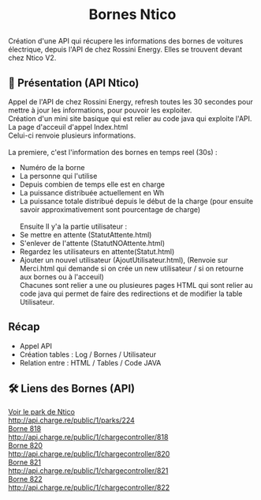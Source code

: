 # <p align="center">Bornes Ntico</p>
  
Création d'une API qui récupere les informations des bornes de voitures électrique, depuis l'API de chez Rossini Energy. Elles se trouvent devant chez Ntico V2.

## 🧐 Présentation (API Ntico)
Appel de l'API de chez Rossini Energy, refresh toutes les 30 secondes pour mettre à jour les informations, pour pouvoir les exploiter.<br>
Création d'un mini site basique qui est relier au code java qui exploite l'API. 
<br>La page d'acceuil d'appel Index.html
<br>Celui-ci renvoie plusieurs informations.
<br><br>
La premiere, c'est l'information des bornes en temps reel (30s) :
- Numéro de la borne
- La personne qui l'utilise
- Depuis combien de temps elle est en charge
- La puissance distribuée actuellement en Wh
- La puissance totale distribué depuis le début de la charge (pour ensuite savoir approximativement sont pourcentage de charge)<br><br>
Ensuite Il y'a la partie utilisateur : 
- Se mettre en attente (StatutAttente.html)
- S'enlever de l'attente (StatutNOAttente.html)
- Regardez les utilisateurs en attente(Statut.html)
- Ajouter un nouvel utilisateur (AjoutUtilisateur.html), (Renvoie sur Merci.html qui demande si on crée un new utilisateur / si on retourne aux bornes ou à l'acceuil)<br>
Chacunes sont relier a une ou plusieures pages HTML qui sont relier au code java qui permet de faire des redirections et de modifier la table Utilisateur.
## Récap
- Appel API 
- Création tables : Log / Bornes / Utilisateur
- Relation entre : HTML / Tables / Code JAVA

## 🛠️ Liens des Bornes (API)
[Voir le park de Ntico](http://api.charge.re/public/1/parks/224) <br>
http://api.charge.re/public/1/parks/224
<br>
[Borne 818](http://api.charge.re/public/1/chargecontroller/818)<br>
http://api.charge.re/public/1/chargecontroller/818
<br>
[Borne 820](http://api.charge.re/public/1/chargecontroller/820)<br>
http://api.charge.re/public/1/chargecontroller/820
<br>
[Borne 821](http://api.charge.re/public/1/chargecontroller/821)<br>
http://api.charge.re/public/1/chargecontroller/821
<br>
[Borne 822](http://api.charge.re/public/1/chargecontroller/822)
<br>
http://api.charge.re/public/1/chargecontroller/822


    

    
